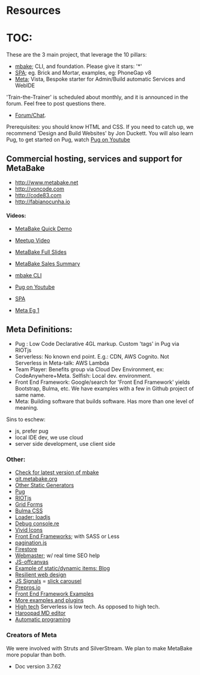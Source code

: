 
# Resources

# TOC:

These are the 3 main project, that leverage the 10 pillars:

- [mbake](http://doc.metabake.org/mbake); CLI, and foundation. Please give it stars: '*'
- [SPA](http://doc.metabake.org/SPA); eg. Brick and Mortar, examples, eg: PhoneGap v8
- [Meta](http://doc.metabake.org/meta); Vista, Bespoke starter for Admin/Build automatic Services and WebIDE

'Train-the-Trainer' is scheduled about monthly, and it is announced in the forum. Feel free to post questions there.

- <a href='http://chat.metabake.org' target='_blank'>Forum/Chat</a>.

Prerequisites: you should know HTML and CSS. If you need to catch up, we recommend 'Design and Build Websites' by Jon Duckett. You will also learn Pug, to get started on Pug, watch [Pug on Youtube](http://youtube.com/watch?v=wzAWI9h3q18)


## Commercial hosting, services and support for MetaBake

- <http://www.metabake.net>
- <http://voncode.com>
- <http://code83.com>
- <http://fabianocunha.io>


#### Videos:
- [MetaBake Quick Demo](https://youtu.be/WyCdSFTUIvM)
- <a href='https://vimeo.com/282034037' target='_blank'>Meetup Video</a>
- [MetaBake Full Slides](http://prez.metabake.org/p)
- [MetaBake Sales Summary](https://www.youtube.com/watch?v=OK-cJNSkQII)

- [mbake CLI](https://youtu.be/-KkPfAnEXyk)

- [Pug on Youtube](http://youtube.com/watch?v=wzAWI9h3q18)
- [SPA](https://youtu.be/LHFjjDPlU3A)
- [Meta Eg 1](http://youtube.com/watch?v=c4mWhefhOoQ)


## Meta Definitions:
- Pug : Low Code Declarative 4GL markup. Custom 'tags' in Pug via RIOTjs
- Serverless: No known end point. E.g.: CDN, AWS Cognito. Not Serverless in Meta-talk: AWS Lambda
- Team Player: Benefits group via Cloud Dev Environment, ex: CodeAnywhere+Meta. Selfish: Local dev. environment.
- Front End Framework: Google/search for 'Front End Framework' yields Bootstrap, Bulma, etc. We have examples with a few in Github project of same name.
- Meta: Building software that builds software. Has more than one level of meaning.


Sins to eschew:
- js, prefer pug
- local IDE dev, we use cloud
- server side development, use client side


### Other:

- <a href='https://www.npmjs.com/package/mbake' target='_blank'>Check for latest version of mbake</a>
- <a href='http://git.metabake.org' target='_blank'>git.metabake.org</a>
- [Other Static Generators](https://www.staticgen.com)
- [Pug](https://pug.metabake.org)
- [RIOTjs](https://riot.js.org/)
- [Grid Forms](http://kumailht.com/gridforms)
- [Bulma CSS](https://bulma.io/documentation/components)
- [Loader: loadjs](https://github.com/muicss/loadjs)
- [Debug console.re](http://console.re)
- [Vivid Icons](https://webkul.github.io/vivid/cheatsheet.html)
- [Front End Frameworks](https://github.com/metabake/front-end-frameworks
); with SASS or Less
- [pagination.js](http://pagination.js.org)
- [Firestore](https://firebase.google.com/docs/firestore)
- [Webmaster](https://www.google.com/webmasters); w/ real time SEO help
- [JS-offcanvas](https://github.com/vmitsaras/js-offcanvas)
- <a href='https://github.com/metabake/B-M-SPA/tree/master/blogRiot' target='_blank'>Example of static/dynamic items: Blog</a>
- [Resilient web design](https://resilientwebdesign.com/introduction)
- [JS Signals](https://github.com/millermedeiros/js-signals/wiki/Comparison-between-different-Observer-Pattern-implementations)
= [slick carousel](http://kenwheeler.github.io/slick/)
- [Prepros.io](https://prepros.io/help/autoprefixer)
- [Front End Framework Examples](https://github.com/metabake/front-end-frameworks)
- [More examples and plugins](https://github.com/metabake/examples-plugins)
- [High tech](https://engineering.videoblocks.com/web-architecture-101-a3224e126947?gi=8a9df433a15f) Serverless is low tech. As opposed to high tech.
- [Haroopad MD editor](http://pad.haroopress.com/user)
- [Automatic programing](https://en.wikipedia.org/wiki/Automatic_programming)

### Creators of Meta

We were involved with Struts and SilverStream. We plan to make MetaBake more popular than both.

- Doc version 3.7.62
